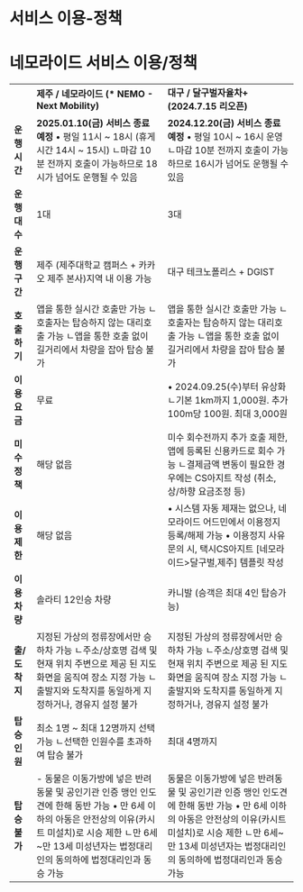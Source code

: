 # 서비스 이용-정책

네모라이드 서비스 이용/정책
===============

|  |  |  |
| --- | --- | --- |
|  | **제주 / 네모라이드 (\* NEMO - Next Mobility)** | **대구 / 달구벌자율차+ (2024.7.15 리오픈)** |
| **운행시간** | **2025.01.10(금) 서비스 종료 예정**  • 평일 11시 ~ 18시 (휴게시간 14시 ~ 15시) ㄴ마감 10분 전까지 호출이 가능하므로 18시가 넘어도 운행될 수 있음 | **2024.12.20(금) 서비스 종료 예정**  • 평일 10시 ~ 16시 운영 ㄴ마감 10분 전까지 호출이 가능하므로 16시가 넘어도 운행될 수 있음 |
| **운행대수** | 1대 | 3대 |
| **운행구간** | 제주 (제주대학교 캠퍼스 + 카카오 제주 본사)지역 내 이용 가능 | 대구 테크노폴리스 + DGIST |
| **호출하기** | 앱을 통한 실시간 호출만 가능 ㄴ호출자는 탑승하지 않는 대리호출 가능 ㄴ앱을 통한 호출 없이 길거리에서 차량을 잡아 탑승 불가 | 앱을 통한 실시간 호출만 가능 ㄴ호출자는 탑승하지 않는 대리호출 가능 ㄴ앱을 통한 호출 없이 길거리에서 차량을 잡아 탑승 불가 |
| **이용요금** | 무료 | • 2024.09.25(수)부터 유상화 ㄴ기본 1km까지 1,000원. 추가 100m당 100원. 최대 3,000원 |
| ****미수정책**** | 해당 없음 | 미수 회수전까지 추가 호출 제한, 앱에 등록된 신용카드로 회수 가능 ㄴ결제금액 변동이 필요한 경우에는 CS아지트 작성 (취소, 상/하향 요금조정 등) |
| ****이용제한**** | 해당 없음 | • 시스템 자동 제재는 없으나, 네모라이드 어드민에서 이용정지 등록/해제 가능  • 이용정지 사유 문의 시, 택시CS아지트 [네모라이드>달구벌,제주] 템플릿 작성 |
| ****이용차량**** | 솔라티 12인승 차량 | 카니발 (승객은 최대 4인 탑승가능) |
| **출/도착지** | 지정된 가상의 정류장에서만 승하차 가능 ㄴ주소/상호명 검색 및 현재 위치 주변으로 제공 된 지도 화면을 움직여 장소 지정 가능 ㄴ출발지와 도착지를 동일하게 지정하거나, 경유지 설정 불가 | 지정된 가상의 정류장에서만 승하차 가능 ㄴ주소/상호명 검색 및 현재 위치 주변으로 제공 된 지도 화면을 움직여 장소 지정 가능 ㄴ출발지와 도착지를 동일하게 지정하거나, 경유지 설정 불가 |
| **탑승인원** | 최소 1명 ~ 최대 12명까지 선택 가능 ㄴ선택한 인원수를 초과하여 탑승 불가 | 최대 4명까지 |
| **탑승불가** | - 동물은 이동가방에 넣은 반려동물 및 공인기관 인증 맹인 인도견에 한해 동반 가능 • 만 6세 이하의 아동은 안전상의 이유(카시트 미설치)로 시승 제한 ㄴ만 6세~만 13세 미성년자는 법정대리인의 동의하에 법정대리인과 동승 가능 | 동물은 이동가방에 넣은 반려동물 및 공인기관 인증 맹인 인도견에 한해 동반 가능 • 만 6세 이하의 아동은 안전상의 이유(카시트 미설치)로 시승 제한 ㄴ만 6세~만 13세 미성년자는 법정대리인의 동의하에 법정대리인과 동승 가능 |